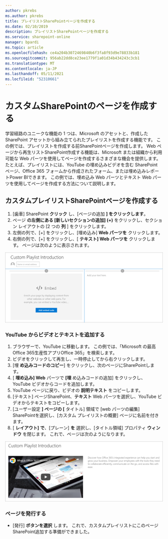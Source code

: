 ```yaml
---
author: pkrebs
ms.author: pkrebs
title: プレイリストSharePointページを作成する
ms.date: 02/10/2019
description: プレイリストSharePointページを作成する
ms.service: sharepoint-online
manager: bpardi
ms.topic: article
ms.openlocfilehash: ce4a204b3072469840b6f3fa8f93d9e78833b181
ms.sourcegitcommit: 956ab22dd8ce23ee1779f1a01d34b434243c3cb1
ms.translationtype: MT
ms.contentlocale: ja-JP
ms.lasthandoff: 05/11/2021
ms.locfileid: "52310661"
---
```

# <a name="create-sharepoint-pages-for-custom-playlists"></a>カスタムSharePointのページを作成する

学習経路のユニークな機能の 1 つは、Microsoft のアセットと、作成した SharePoint アセットから組み立てられたプレイリストを作成する機能です。 この例では、プレイリストを作成する前SharePointページを作成します。 Web ページから再生リストSharePoint作成する機能は、Microsoft または組織から利用可能な Web パーツを使用してページを作成するさまざまな機会を提供します。 たとえば、プレイリストには、YouTube の埋め込みビデオを含む SharePoint ページ、Office 365 フォームから作成されたフォーム、または埋め込みレポートPower BIできます。 この例では、埋め込み Web パーツとテキスト Web パーツを使用してページを作成する方法について説明します。  

## <a name="create-a-sharepoint-page-for-a-custom-playlist"></a>カスタムプレイリストSharePointページを作成する

1. [歯車] SharePoint **クリック** し、[ページの追加 **] をクリックします**。
2. ページ **の左側にある [新しいセクションの追加] (+)** をクリックし、セクション レイアウトの [2 つの **列** ] をクリックします。
3. 左側の列で、[+] をクリックし、[埋め込み] **Web パーツを** クリックします。 
4. 右側の列で、[+] をクリックし、[ **テキスト] Web パーツを** クリックします。 ページは次のように表示されます。

![cg-pagenewstart.png](media/cg-pagenewstart.png)

### <a name="add-a-video-and-text-from-youtube"></a>YouTube からビデオとテキストを追加する

1. ブラウザーで、YouTube に移動します。 この例では、「Microsoft の最高Office 365生産性アプリOffice 365」を検索します。
2. ビデオをクリックして再生し、一時停止してから右クリックします。 
3. [埋 **め込みコードのコピー**] をクリックし、次のページにSharePointします。 
4. [ **埋め込み] Web** パーツで **[埋** め込みコードの追加] をクリックし、YouTube ビデオからコードを追加します。
5. YouTube ページに戻り、ビデオの **説明テキスト** をコピーします。 
6. [テキスト] ページSharePoint、**テキスト** Web パーツを選択し、YouTube ビデオからテキストをコピーします。
7. [ユーザー設定 **] ページの [** タイトル] 領域で [web パーツの編集] SharePointを選択し、[カスタム プレイリストの概要] ページに名前を付きます。 
8. [ **レイアウト] で**、[プレーン] **を** 選択し、[タイトル領域] プロパティ **ウィンドウ** を閉じます。 これで、ページは次のようになります。 

![cg-pagenewfinish.png](media/cg-pagenewfinish.png)

### <a name="publish-the-page"></a>ページを発行する

- [発行] **ボタンを選択** します。 これで、カスタムプレイリストにこのページSharePoint追加する準備ができました。 